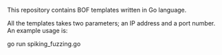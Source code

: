 This repository contains BOF templates written in Go language.

All the templates takes two parameters; an IP address and a port number. An example usage is:

go run spiking_fuzzing.go <Target IP Address> <Target Port Number>
